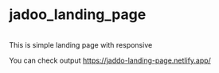 # jadoo_landing_page
<br>
This is simple landing page with responsive <br>

You can check output  https://jaddo-landing-page.netlify.app/
